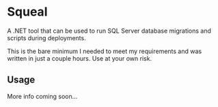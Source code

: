 # Squeal

A .NET tool that can be used to run SQL Server database migrations and scripts during deployments.

This is the bare minimum I needed to meet my requirements and was written in just a couple hours. Use at your own risk.

## Usage

More info coming soon...
